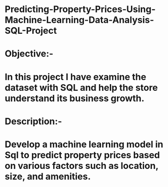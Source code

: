 # Predicting-Property-Prices-Using-Machine-Learning-Data-Analysis-SQL-Project

# Objective:-
# In this project I have examine the dataset with SQL and help the store understand its business growth.

# Description:-
# Develop a machine learning model in Sql to predict property prices based on various factors such as location, size, and amenities.
